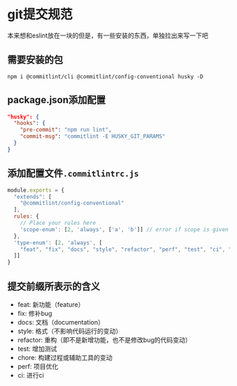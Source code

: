 # git提交规范

本来想和eslint放在一块的但是，有一些安装的东西，单独拉出来写一下吧

## 需要安装的包

`npm i @commitlint/cli @commitlint/config-conventional husky -D`

## package.json添加配置

```json
"husky": {
  "hooks": {
    "pre-commit": "npm run lint",
    "commit-msg": "commitlint -E HUSKY_GIT_PARAMS"
  }
}
```

## 添加配置文件`.commitlintrc.js`

```js
module.exports = {
  "extends": [
    "@commitlint/config-conventional"
  ],
  rules: {
    // Place your rules here
    'scope-enum': [2, 'always', ['a', 'b']] // error if scope is given but not in provided list
  },
  'type-enum': [2, 'always', [
    "feat", "fix", "docs", "style", "refactor", "perf", "test", "ci", "chore"
  ]]
}

```

## 提交前缀所表示的含义

* feat: 新功能（feature）
* fix: 修补bug
* docs: 文档（documentation）
* style: 格式（不影响代码运行的变动）
* refactor: 重构（即不是新增功能，也不是修改bug的代码变动）
* test: 增加测试
* chore: 构建过程或辅助工具的变动
* perf: 项目优化
* ci: 进行ci

<back-to-top />

<gitask />
